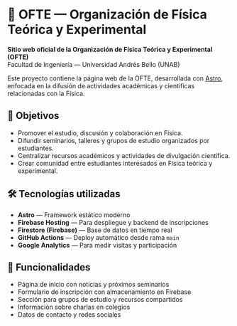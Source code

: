 # 🌌 OFTE — Organización de Física Teórica y Experimental

**Sitio web oficial de la Organización de Física Teórica y Experimental (OFTE)**  
Facultad de Ingeniería — Universidad Andrés Bello (UNAB)

Este proyecto contiene la página web de la OFTE, desarrollada con [Astro](https://astro.build), enfocada en la difusión de actividades académicas y científicas relacionadas con la Física.

## 🚀 Objetivos

- Promover el estudio, discusión y colaboración en Física.
- Difundir seminarios, talleres y grupos de estudio organizados por estudiantes.
- Centralizar recursos académicos y actividades de divulgación científica.
- Crear comunidad entre estudiantes interesados en Física teórica y experimental.

## 🛠️ Tecnologías utilizadas

- **Astro** — Framework estático moderno
- **Firebase Hosting** — Para despliegue y backend de inscripciones
- **Firestore (Firebase)** — Base de datos en tiempo real
- **GitHub Actions** — Deploy automático desde rama `main`
- **Google Analytics** — Para medir visitas y participación

## 📅 Funcionalidades

- Página de inicio con noticias y próximos seminarios
- Formulario de inscripción con almacenamiento en Firebase
- Sección para grupos de estudio y recursos compartidos
- Información sobre charlas en colegios
- Datos de contacto y redes sociales

